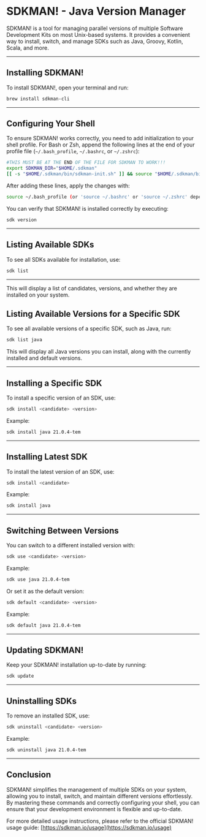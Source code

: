 # SDKMAN! - Java Version Manager

SDKMAN! is a tool for managing parallel versions of multiple Software Development Kits on most Unix-based systems. It
provides a convenient way to install, switch, and manage SDKs such as Java, Groovy, Kotlin, Scala, and more.

---

## Installing SDKMAN!

To install SDKMAN!, open your terminal and run:

```bash
brew install sdkman-cli
```

---

## Configuring Your Shell

To ensure SDKMAN! works correctly, you need to add initialization to your shell profile. For Bash or Zsh, append the
following lines at the end of your profile file (`~/.bash_profile`, `~/.bashrc`, or `~/.zshrc`):

```bash
#THIS MUST BE AT THE END OF THE FILE FOR SDKMAN TO WORK!!!
export SDKMAN_DIR="$HOME/.sdkman"
[[ -s "$HOME/.sdkman/bin/sdkman-init.sh" ]] && source "$HOME/.sdkman/bin/sdkman-init.sh"
```

After adding these lines, apply the changes with:

```bash
source ~/.bash_profile (or 'source ~/.bashrc' or 'source ~/.zshrc' depending on your shell)
```

You can verify that SDKMAN! is installed correctly by executing:

```bash
sdk version
```

---

## Listing Available SDKs

To see all SDKs available for installation, use:

```bash
sdk list
```

---

This will display a list of candidates, versions, and whether they are installed on your system.

## Listing Available Versions for a Specific SDK

To see all available versions of a specific SDK, such as Java, run:

```bash
sdk list java
```

This will display all Java versions you can install, along with the currently installed and default versions.

---

## Installing a Specific SDK

To install a specific version of an SDK, use:

```bash
sdk install <candidate> <version>
```

Example:

```bash
sdk install java 21.0.4-tem
```

---

## Installing Latest SDK

To install the latest version of an SDK, use:

```bash
sdk install <candidate>
```

Example:

```bash
sdk install java
```

---

## Switching Between Versions

You can switch to a different installed version with:

```bash
sdk use <candidate> <version>
```

Example:

```bash
sdk use java 21.0.4-tem
```

Or set it as the default version:

```bash
sdk default <candidate> <version>
```

Example:

```bash
sdk default java 21.0.4-tem
```

---

## Updating SDKMAN!

Keep your SDKMAN! installation up-to-date by running:

```bash
sdk update
```

---

## Uninstalling SDKs

To remove an installed SDK, use:

```bash
sdk uninstall <candidate> <version>
```

Example:

```bash
sdk uninstall java 21.0.4-tem
```

---

## Conclusion

SDKMAN! simplifies the management of multiple SDKs on your system, allowing you to install, switch, and maintain
different versions effortlessly. By mastering these commands and correctly configuring your shell, you can ensure that
your development environment is flexible and up-to-date.

For more detailed usage instructions, please refer to the official SDKMAN! usage
guide: [https://sdkman.io/usage](https://sdkman.io/usage)
